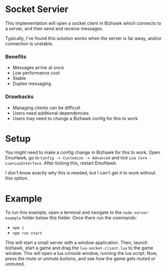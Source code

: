 # Socket Servier

This implementation will open a socket client in Bizhawk which connects to a server, and then send and receive messages. 

Typically, I've found this solution works when the server is far away, and/or connection is unstable.

### Benefits
* Messages arrive at once
* Low performance cost
* Stable
* Duplex messaging

### Drawbacks
* Managing clients can be difficult
* Users need additional dependencies
* Users may need to change a Bizhawk config for this to work

# Setup

You might need to make a config change in Bizhawk for this to work. Open EmuHawk, go to `Config -> Customize -> Advanced` and tick `Lua Core - Lua+LuaInterface`. After ticking this, restart EmuHawk.

I don't know exactly why this is needed, but I can't get it to work without this option. 

# Example

To run this example, open a terminal and navigate to the `node-server-example` folder below this folder. Once there run the commands:

* `npm i`
* `npm run start`

This will start a small server with a window application. Then, launch bizhawk, start a game and drag the `lua-socket-client.lua` to the game window. This will open a lua console window, running the lua script. Now, press the mute or unmute buttons, and see how the game gets muted or unmuted. 